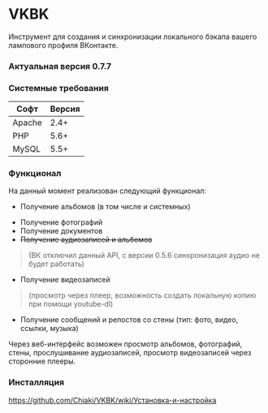 # VKBK
Инструмент для создания и синхронизации локального бэкапа вашего лампового профиля ВКонтакте.

### Актуальная версия 0.7.7

### Системные требования
Софт | Версия
--- | ---
Apache | 2.4+
PHP | 5.6+
MySQL | 5.5+

### Функционал
На данный момент реализован следующий функционал:
+ Получение альбомов (в том числе и системных)
- Получение фотографий
- Получение документов
- ~~Получение аудиозаписей и альбомов~~
> (ВК отключил данный API, с версии 0.5.6 синхронизация аудио не будет работать)
- Получение видеозаписей
> (просмотр через плеер, возможность создать локальную копию при помощи youtube-dl)
* Получение сообщений и репостов со стены (тип: фото, видео, ссылки, музыка)

Через веб-интерфейс возможен просмотр альбомов, фотографий, стены, прослушивание аудиозаписей, просмотр видеозаписей через сторонние плееры.

### Инсталляция
https://github.com/Chiaki/VKBK/wiki/Установка-и-настройка
